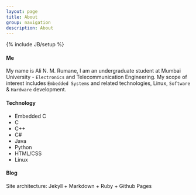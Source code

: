 ```yaml
---
layout: page
title: About
group: navigation
description: About
---
```

{% include JB/setup %}

#### Me

My name is Ali N. M. Rumane, I am an undergraduate student at Mumbai University - `Electronics` and Telecommunication Engineering.
My scope of interest includes `Embedded Systems` and related technologies, Linux, `Software` & `Hardware` development.

#### Technology

+ Embedded C
+ C
+ C++
+ C#
+ Java
+ Python
+ HTML/CSS
+ Linux

#### Blog

Site architecture: Jekyll + Markdown + Ruby + Github Pages
